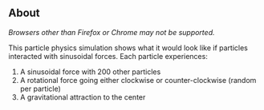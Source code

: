 <head>
  <script src="/assets/js/scene_utils.js"></script>
  <script src="/assets/js/WebCLGL.min.js"></script>
</head>

<!-- <div class="card" style="text-align: center; padding-bottom: 1px; padding-top: 15px;" markdown="1">

# Particle Physics Showcase
[Back to Homepage](/)

</div> -->

<div id="graph-container" class="canvas-container">
  <canvas id="graph" class="canvas-card" width="770" height="512"></canvas>
</div>

<script src="/assets/js/particle_demo.js"></script>

<div class="card" markdown="1">

## About

*Browsers other than Firefox or Chrome may not be supported.*

This particle physics simulation shows what it would look like if particles interacted with sinusoidal forces. Each particle experiences:
1. A sinusoidal force with 200 other particles
2. A rotational force going either clockwise or counter-clockwise (random per particle)
3. A gravitational attraction to the center

</div>